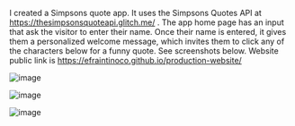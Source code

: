 I created a Simpsons quote app. It uses the Simpsons Quotes API at https://thesimpsonsquoteapi.glitch.me/ . 
The app home page has an input that ask the visitor to enter their name. Once their name is entered, it gives them a 
personalized welcome message, which invites them to click any of the characters below for a funny quote. See screenshots below. 
Website public link is https://efraintinoco.github.io/production-website/

![image](https://user-images.githubusercontent.com/97262614/164364151-f7374b20-3295-4bff-ac78-ae3e670b5082.png)

![image](https://user-images.githubusercontent.com/97262614/164364179-74f68c58-c91b-4a29-9bfb-7ab62e08d34e.png)

![image](https://user-images.githubusercontent.com/97262614/164364267-a2ffe217-c990-4b4e-acd9-868368bd31d2.png)
